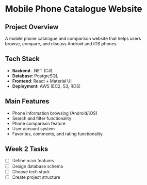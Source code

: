 # Mobile Phone Catalogue Website

## Project Overview
A mobile phone catalogue and comparison website that helps users browse, compare, and discuss Android and iOS phones.

## Tech Stack
- **Backend**: .NET (C#)
- **Database**: PostgreSQL
- **Frontend**: React + Material UI
- **Deployment**: AWS (EC2, S3, RDS)

## Main Features
- Phone information browsing (Android/iOS)
- Search and filter functionality
- Phone comparison feature
- User account system
- Favorites, comments, and rating functionality

## Week 2 Tasks
- [ ] Define main features
- [ ] Design database schema
- [ ] Choose tech stack
- [ ] Create project structure 